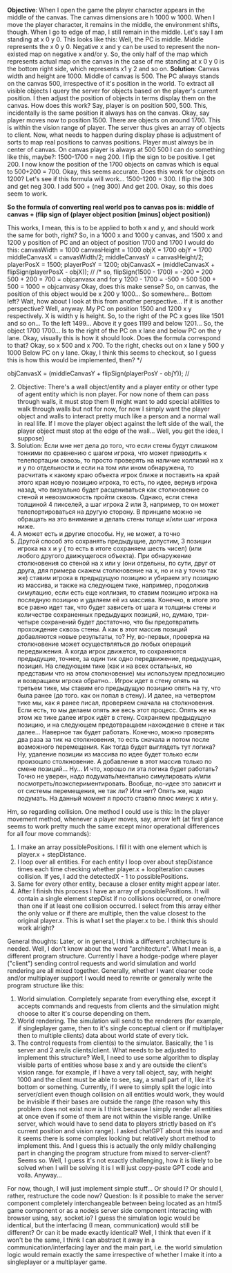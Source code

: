 **Objective**: When I open the game the player character appears in the middle of the canvas. The canvas dimensions are h 1000 w 1000. When I move the player character, it remains in the middle, the environment shifts, though. When I go to edge of map, I still remain in the middle. Let's say I am standing at x 0 y 0. This looks like this: Well,  the PC is middle. Middle represents the x 0 y 0. Negative x and y can be used to represent the non-existed map on negative x and/or y. So, the only half of the map which represents actual map on the canvas in the case of me standing at x 0 y 0 is the bottom right side, which represents x1 y 2 and so on.
**Solution**: Canvas width and height are 1000. Middle of canvas is 500. The PC always stands on the canvas 500, irrespective of it's position in the world. To extract all visible objects I query the server for objects based on the player's current position. I then adjust the position of objects in terms display them on the canvas. How does this work? Say, player is on position 500, 500. This, incidentally is the same position it always has on the canvas. Okay, say player moves now to position 1500. There are objects on around 1700. This is within the vision range of player. The server thus gives an array of objects to client. Now, what needs to happen during display phase is adjustment of sorts to map real positions to canvas positions. Player must always be in center of canvas. On canvas player is always at 500 500 I can do something like this, maybe?: 1500-1700 = neg 200. I flip the sign to be positive. I get 200. I now know the position of the 1700 objects on canvas which is equal to 500+200 = 700. Okay, this seems accurate. Does this work for objects on 1200?  Let's see if this formula will work...
1500-1200 = 300. I flip the 300 and get neg 300. I add 500 + (neg 300) And get 200. Okay, so this does seem to work. 

**So the formula of converting real world pos to canvas pos is: middle of canvas + (flip sign of (player object position \[minus\] object position))**

This works, I mean, this is to be applied to both x and y, and should work the same for both, right?
So, in a 1000 x and 1000 y canvas, and 1500 x and 1200 y position of PC and an object of position 1700 and 1700 I would do this:
canvasWidth = 1000
canvasHeight = 1000
objX = 1700
objY = 1700
middleCanvasX = canvasWidth/2;
middleCanvasY = canvasHeight/2;
playerPosX = 1500;
playerPosY = 1200;
objCanvasX = (middleCanvasX + flipSign(playerPosX - objX)); // 
/\*
so, flipSign(1500 - 1700) = -200 = 200
500 + 200 = 700 = objcanvasx
 and for y
 1200 - 1700 = -500 = 500
 500 + 500 = 1000 = objcanvasy
 Okay, does this make sense? So, on canvas, the position of this object would be x 200 y 1000... So somewhere... Bottom left?
 Wait, how about I look at this from another perspective... If it is another perspective? Well, anyway. 
 My PC on position 1500 and 1200 x y respectively. X is width y is height. So, to the right of the PC x goes like 1501 and so on... To the left 1499... Above it y goes 1199 and below 1201... So, the object 1700 1700... Is to the right of the PC on x lane and below PC on the y lane.
 Okay, visually this is how it should look. Does the formula correspond to that?
 Okay, so x 500 and x 700. To the right, checks out on x lane
		y 500 y 1000 Below PC on y lane.
Okay, I think this seems to checkout, so I guess this is how this would be implemented, then?
\*/

objCanvasX = (middleCanvasY + flipSign(playerPosY - objY)); //


2. Objective: There's a wall object/entity and a player entity or other type of agent entity which is non player. For now none of them can pass through walls, it must stop them (I might want to add  special abilities to walk through walls but not for now, for now I simply want the player object and walls to interact pretty much like a person and a normal wall in real life. If I move the player object against the left side of the wall, the player object must stop at the edge of the wall... Well, you get the idea, I suppose)
3. Solution: Если мне нет дела до того, что если стены будут слишком тонкими по сравнению с шагом игрока, что может приводить к телепортации сквозь, то просто проверять на наличие коллизий на х и у по отдельности и если на том или ином обнаружена, то расчитать к какому краю объекта игрок ближе и поставить на край этого края новую позицию игрока, то есть, по идее, вернув игрока назад, что визуально будет расцениваться как столкновение со стеной и невозможность пройти сквозь. Однако, если стена толщиной 4 пикселей, а шаг игрока 2 или 3, например, то он может телепортироваться на другую сторону. В принципе можно не обращать на это внимание и делать стены толще и/или шаг игрока ниже. 
4. А может есть и другие способы. Ну, не может, а точно
5.  Другой способ это сохранять предыдущие, допустим, 3 позиции игрока на х и у ( то есть в итоге сохраняем шесть чисел) (или любого другого движущегося объекта). При обнаружение столкновения со стеной на х или у (они отдельны, по сути, друг от друга, для примера скажем столкновение на х, но и на у точно так же) ставим игрока в предыдущую позицию и убираем эту позицию из массива, и также на следующем тике, например, продолжив симулацию, если есть еще коллизия, то ставим позицию игрока на последную позицию и удаляем её из массива. Конечно, в итоге это все равно идет так, что будет зависеть от шага и толщины стены и количестве сохраненных предыдущих позиций, но, думаю, три-четыре сохранений будет достаточно, что бы предотвратить прохождение сквозь стены. А как в этот массив позиций добавляются новые результаты, то? Ну, во-первых, проверка на столкновение  может осуществляться до любых операций передвижения. А когда игрок движется, то сохраняются предыдущие, точнее, за один тик одно передвижение, предыдущая, позиция. На следующем тике (как и на всех остальных, но представим что на этом столкновение) мы используем предпозицию и возвращаем игрока обратно... Игрок идет в стену опять на третьем тике, мы ставим его предыдущую позицию опять на ту, что была ранее (до того. как он попал в стену). И далее, на четвертом тике мы, как я ранее писал, проверяем сначала на столкновения. Если есть, то мы делаем опять же весь этот процесс. Опять же на этом же тике далее игрок идёт в стену. Сохраняем предыдущую позицию, и на следующем предотвращаем нахождение в стене и так далее... Наверное так будет работать. Конечно, можно проверять два раза за тик на столкновения, то есть сначала и потом после возможного перемещения. Как тогда будет выглядеть тут логика? Ну, удаление позиции из массива по идее будет только если произошло столкновение. А добавление в этот массив только по смене позиций... Ну... И что, хорошо ли эта логика будет работать? Точно не уверен,  надо подумать/ментально симулировать и/или посмотреть/поэкспериментировать. Вообще, по-идее это зависит и от системы перемещения, не так ли? Или нет? Опять же, надо подумать. На данный момент я просто ставлю плюс минус х или у. 

Hm, so regarding collision.
One method I could use is this:
In the player movement method, whenever a player moves, say, arrow left (at first glance seems to work pretty much the same except minor operational differences for all four move commands):
1. I make an array possiblePositions. I fill it with one element which is  player.x + stepDistance.
2. I loop over all entities. For each entity I loop over about stepDistance times each time checking whether player.x + loopIteration causes collision. If yes, I add the detectedX - 1 to possiblePositions.
3. Same for every other entity, because a closer entity might appear later.
4. After I finish this process I have an array of possiblePositions. It will contain a single element stepDist if no collisions occurred, or one/more than one if at least one collision occurred. I select from this array either the only value or if there are multiple, then the value closest to the original player.x. This is what I set the player.x to be.
I think this should work alright?


General thoughts: 
Later, or in general, I think a different architecture is needed. Well, I don't know about the word "architecture". What I mean is, a different program structure. Currently I have a hodge-podge where player ("client") sending control requests and world simulation and world rendering are all mixed together. Generally, whether I want cleaner code and/or multiplayer support I would need to rewrite or generally write the program structure like this:
1. World simulation. Completely separate from everything else, except it accepts commands and requests from clients and the simulation might choose to alter it's course depending on them.
2. World rendering. The simulation will send to the renderers (for example, if singleplayer game, then to it's single conceptual client or if multiplayer then to multiple clients) data about world state of every tick.
3. The control requests from client(s) to the simulator.
Basically, the 1 is server and 2 are/is clients/client.
What needs to be adjusted to implement this structure?
Well, I need to use some algorithm to display visible parts of entities whose base x and y are outside the client's vision range. for example, if I have a very tall object, say, with height 1000 and the client must be able to see, say, a small part of it, like it's bottom or something. Currently, if I were to simply split the logic into server/client even though collision on all entities would work, they would be invisible if their bases are outside the range (the reason why this problem does not exist now is I think because I simply render all entities at once even if some of them are not within the visible range. Unlike server, which would have to send data to players strictly based on it's current position and vision range). I asked chatGPT about this issue and it seems there is some complex looking but relatively short method to implement this. And I guess this is actually the only mildly challenging part in changing the program structure from mixed to server-client? Seems so. Well, I guess it's not exactly challenging, how it is likely to be solved when I will be solving it is I will just copy-paste GPT code and voila. Anyway... 

For now, though, I will just implement  simple stuff... Or should I? Or should I, rather, restructure the code now?
Question: Is it possible to make the server component completely interchangeable between  being located as an html5 game component or as a nodejs server side component interacting with browser using, say, socket.io? I guess the simulation logic would be identical, but the interfacing (I mean, communication) would still be different? Or can it be made exactly identical? Well, I think that even if it won't be the same, I think I can abstract it away in a communication/interfacing layer and the main part, i.e. the world simulation logic would remain exactly the same irrespective of whether I make it into a singleplayer or a multiplayer game.